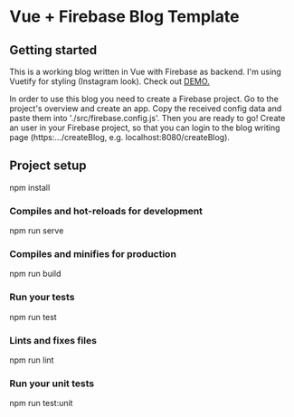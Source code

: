 # Vue + Firebase Blog Template

## Getting started

This is a working blog written in Vue with Firebase as backend. I'm using Vuetify for styling (Instagram look). Check out <a href="https://anna-s-blog.firebaseapp.com/">DEMO.</a>

In order to use this blog you need to create a Firebase project. Go to the project's overview and create an app. Copy the received config data
and paste them into './src/firebase.config.js'. Then you are ready to go!
Create an user in your Firebase project, so that you can login to the blog writing page (https:.../createBlog, e.g. localhost:8080/createBlog).



## Project setup

npm install


### Compiles and hot-reloads for development

npm run serve


### Compiles and minifies for production

npm run build


### Run your tests

npm run test


### Lints and fixes files

npm run lint


### Run your unit tests

npm run test:unit

